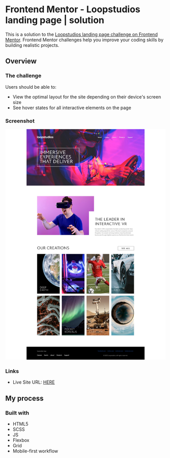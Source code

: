# Frontend Mentor - Loopstudios landing page | solution

This is a solution to the [Loopstudios landing page challenge on Frontend Mentor](https://www.frontendmentor.io/challenges/loopstudios-landing-page-N88J5Onjw). Frontend Mentor challenges help you improve your coding skills by building realistic projects.

## Overview

### The challenge

Users should be able to:

- View the optimal layout for the site depending on their device's screen size
- See hover states for all interactive elements on the page

### Screenshot

![](./screenshot.jpg)

### Links

- Live Site URL: [HERE](https://radoslawlagan.github.io/Loopstudios-landing-page/)

## My process

### Built with

- HTML5
- SCSS
- JS
- Flexbox
- Grid
- Mobile-first workflow
